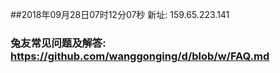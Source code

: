 ##2018年09月28日07时12分07秒 新址: 159.65.223.141
### 兔友常见问题及解答: https://github.com/wanggonging/d/blob/w/FAQ.md
